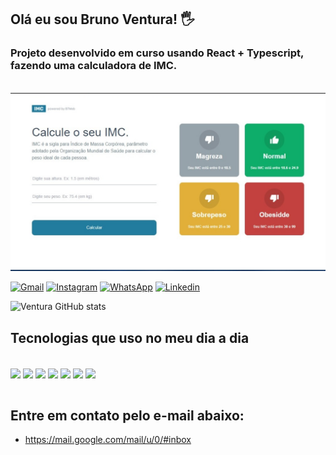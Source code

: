 ## Olá eu sou Bruno Ventura! 🖐️

### Projeto desenvolvido em curso usando React + Typescript, fazendo uma calculadora de IMC.
</br>

<img src="src/assets/imc.jpeg" alt="IMC" />

</br>

[![Gmail](https://img.shields.io/badge/Gmail-D14836?style=for-the-badge&logo=gmail&logoColor=white)](https://mail.google.com/mail/u/0/#inbox)
[![Instagram](https://img.shields.io/badge/Instagram-E4405F?style=for-the-badge&logo=instagram&logoColor=white)](https://www.instagram.com/)
[![WhatsApp](https://img.shields.io/badge/WhatsApp-25D366?style=for-the-badge&logo=whatsapp&logoColor=white)](https://api.whatsapp.com/send?phone=5533999943444&text=Ol%C3%A1%2C%20vamos%20conversar%20sobre%20programa%C3%A7%C3%A3o!)
[![Linkedin](https://img.shields.io/badge/LinkedIn-0077B5?style=for-the-badge&logo=linkedin&logoColor=white)](https://www.linkedin.com/feed/)

![Ventura GitHub stats](https://github-readme-stats.vercel.app/api?username=brunoventura123&show_icons=true&theme=dark)

## Tecnologias que uso no meu dia a dia

<div style="display:inline-block"><br/>
<img align="center" alt"HTML5" src="https://img.shields.io/badge/HTML5-E34F26?style=for-the-badge&logo=html5&logoColor=white"/>
<img align="center" alt"HTML5" src="https://img.shields.io/badge/CSS3-1572B6?style=for-the-badge&logo=css3&logoColor=white"/>
<img align="center" alt"HTML5" src="https://img.shields.io/badge/Bootstrap-563D7C?style=for-the-badge&logo=bootstrap&logoColor=white"/>
<img align="center" alt"HTML5" src="https://img.shields.io/badge/Sass-CC6699?style=for-the-badge&logo=sass&logoColor=white"/>
<img align="center" alt"HTML5" src="https://img.shields.io/badge/JavaScript-F7DF1E?style=for-the-badge&logo=javascript&logoColor=black"/>
<img align="center" alt"HTML5" src="https://img.shields.io/badge/TypeScript-007ACC?style=for-the-badge&logo=typescript&logoColor=white"/>
<img align="center" alt"HTML5" src="https://img.shields.io/badge/React-20232A?style=for-the-badge&logo=react&logoColor=61DAFB"/>
</div><br/><br/>

## Entre em contato pelo e-mail abaixo:

- https://mail.google.com/mail/u/0/#inbox